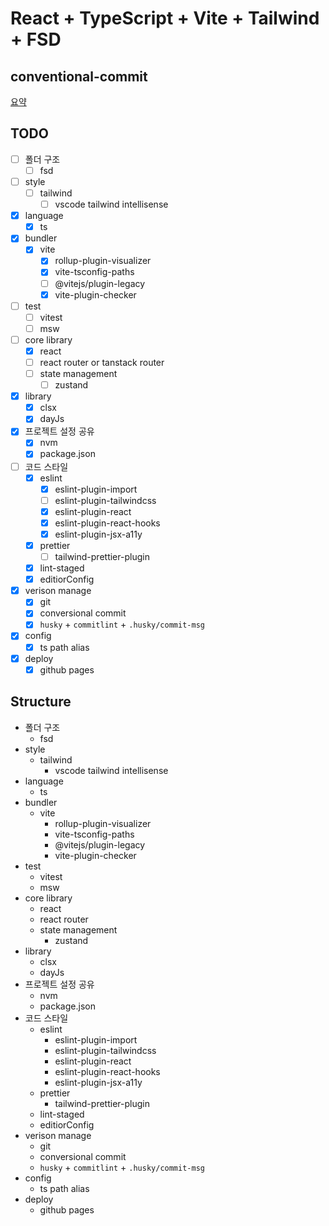 # React + TypeScript + Vite + Tailwind + FSD

## conventional-commit

[요약](./docs/conventional-commit.md)

## TODO

- [ ] 폴더 구조
  - [ ] fsd
- [ ] style
  - [ ] tailwind
    - [ ] vscode tailwind intellisense
- [x] language
  - [x] ts
- [x] bundler
  - [x] vite
    - [x] rollup-plugin-visualizer
    - [x] vite-tsconfig-paths
    - [ ] @vitejs/plugin-legacy
    - [x] vite-plugin-checker
- [ ] test
  - [ ] vitest
  - [ ] msw
- [ ] core library
  - [x] react
  - [ ] react router or tanstack router
  - [ ] state management
    - [ ] zustand
- [x] library
  - [x] clsx
  - [x] dayJs
- [x] 프로젝트 설정 공유
  - [x] nvm
  - [x] package.json
- [ ] 코드 스타일
  - [x] eslint
    - [x] eslint-plugin-import
    - [ ] eslint-plugin-tailwindcss
    - [x] eslint-plugin-react
    - [x] eslint-plugin-react-hooks
    - [x] eslint-plugin-jsx-a11y
  - [x] prettier
    - [ ] tailwind-prettier-plugin
  - [x] lint-staged
  - [x] editiorConfig
- [x] verison manage
  - [x] git
  - [x] conversional commit
  - [x] `husky` + `commitlint` + `.husky/commit-msg`
- [x] config
  - [x] ts path alias
- [x] deploy
  - [x] github pages

## Structure

- 폴더 구조
  - fsd
- style
  - tailwind
    - vscode tailwind intellisense
- language
  - ts
- bundler
  - vite
    - rollup-plugin-visualizer
    - vite-tsconfig-paths
    - @vitejs/plugin-legacy
    - vite-plugin-checker
- test
  - vitest
  - msw
- core library
  - react
  - react router
  - state management
    - zustand
- library
  - clsx
  - dayJs
- 프로젝트 설정 공유
  - nvm
  - package.json
- 코드 스타일
  - eslint
    - eslint-plugin-import
    - eslint-plugin-tailwindcss
    - eslint-plugin-react
    - eslint-plugin-react-hooks
    - eslint-plugin-jsx-a11y
  - prettier
    - tailwind-prettier-plugin
  - lint-staged
  - editiorConfig
- verison manage
  - git
  - conversional commit
  - `husky` + `commitlint` + `.husky/commit-msg`
- config
  - ts path alias
- deploy
  - github pages
